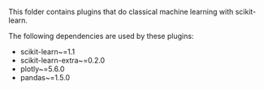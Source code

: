 This folder contains plugins that do classical machine learning with scikit-learn.

The following dependencies are used by these plugins:
- scikit-learn~=1.1
- scikit-learn-extra~=0.2.0
- plotly~=5.6.0
- pandas~=1.5.0
